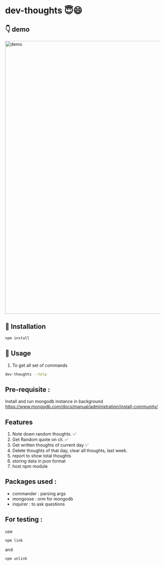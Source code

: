 # dev-thoughts 😇:smile:

## :point_down: demo
<img width="887" alt="demo" src="https://user-images.githubusercontent.com/31470393/200178413-7c765e16-cec7-4f92-94cc-29b256489ce6.png">


## :floppy_disk: Installation
``` bash
npm install
```

## :electric_plug: Usage 
1.  To get all set of commands
``` bash
dev-thoughts --help
```
## Pre-requisite :
Install and run mongodb instance in background
https://www.mongodb.com/docs/manual/administration/install-community/

## Features

1. Note down random thoughts. ✅
2. Get Random quote on cli. ✅
3. Get written thoughts of current day ✅
4. Delete thoughts of that day, clear all thoughts, last week.
5. report to show total thoughts
6. storing data in json format
7. host npm module 

## Packages used :
- commander : parsing args
- mongoose : orm for mongodb
- inquirer : to ask questions


## For testing :
use 
```
npm link
```
and 
``` 
npm unlink
```